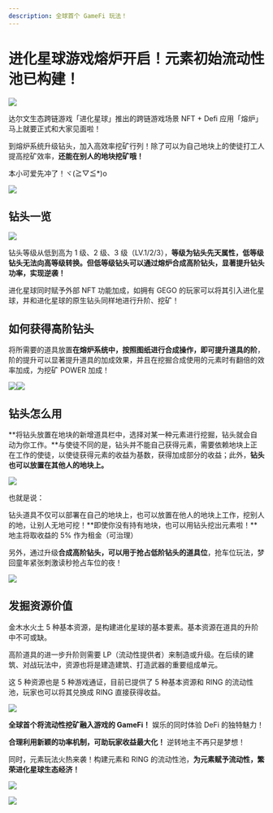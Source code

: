 ```yaml
---
description: 全球首个 GameFi 玩法！
---
```


# 进化星球游戏熔炉开启！元素初始流动性池已构建！

![](../../.gitbook/assets/overview-whatsnew-the-furnace-gamefi-cn-1.jpg)

达尔文生态跨链游戏「进化星球」推出的跨链游戏场景 NFT + Defi 应用「熔炉」马上就要正式和大家见面啦！

到熔炉系统升级钻头，加入高效率挖矿行列！除了可以为自己地块上的使徒打工人提高挖矿效率，**还能在别人的地块挖矿哦！**

本小可爱先冲了！ヾ(≧▽≦*)o

![](../../.gitbook/assets/overview-whatsnew-the-furnace-gamefi-cn-2.jpg)

## 钻头一览

![](../../.gitbook/assets/overview-whatsnew-the-furnace-gamefi-cn-3.jpg)

钻头等级从低到高为 1 级、2 级、3 级（LV.1/2/3），**等级为钻头先天属性，低等级钻头无法向高等级转换。但低等级钻头可以通过熔炉合成高阶钻头，显著提升钻头功率，实现逆袭！**

进化星球同时赋予外部 NFT 功能加成，如拥有 GEGO 的玩家可以将其引入进化星球，并和进化星球的原生钻头同样地进行升阶、挖矿！

## 如何获得高阶钻头

将所需要的道具放置**在熔炉系统中，按照图纸进行合成操作，即可提升道具的阶**，阶的提升可以显著提升道具的加成效果，并且在挖掘合成使用的元素时有翻倍的效率加成，为挖矿 POWER 加成！

![](../../.gitbook/assets/overview-whatsnew-the-furnace-gamefi-cn-4.jpg)![](../../.gitbook/assets/overview-whatsnew-the-furnace-gamefi-cn-5.jpg)


## 钻头怎么用

**将钻头放置在地块的新增道具栏中，选择对某一种元素进行挖掘，钻头就会自动为你工作。**与使徒不同的是，钻头并不能自己获得元素，需要依赖地块上正在工作的使徒，以使徒获得元素的收益为基数，获得加成部分的收益；此外，**钻头也可以放置在其他人的地块上。**

![](../../.gitbook/assets/overview-whatsnew-the-furnace-gamefi-cn-6.jpg)

也就是说：

钻头道具不仅可以部署在自己的地块上，也可以放置在他人的地块上工作，挖别人的地，让别人无地可挖！**即使你没有持有地块，也可以用钻头挖出元素啦！**地主将取收益的 5% 作为租金（可治理）

另外，通过升级**合成高阶钻头，可以用于抢占低阶钻头的道具位**，抢车位玩法，梦回童年紧张刺激读秒抢占车位的夜！

![](../../.gitbook/assets/overview-whatsnew-the-furnace-gamefi-cn-7.jpg)

## 发掘资源价值

金木水火土 5 种基本资源，是构建进化星球的基本要素。基本资源在道具的升阶中不可或缺。

高阶道具的进一步升阶则需要 LP（流动性提供者）来制造或升级。在后续的建筑、对战玩法中，资源也将是建造建筑、打造武器的重要组成单元。

这 5 种资源也是 5 种游戏通证，目前已提供了 5 种基本资源和 RING 的流动性池，玩家也可以将其兑换成 RING 直接获得收益。

![](../../.gitbook/assets/overview-whatsnew-the-furnace-gamefi-cn-8.jpg)

**全球首个将流动性挖矿融入游戏的 GameFi！**
娱乐的同时体验 DeFi 的独特魅力！

**合理利用新颖的功率机制，可助玩家收益最大化！**
逆转地主不再只是梦想！

同时，元素玩法火热来袭！构建元素和 RING 的流动性池，**为元素赋予流动性，繁荣进化星球生态经济！**

![](../../.gitbook/assets/overview-whatsnew-the-furnace-gamefi-cn-9.jpg)

![](../../.gitbook/assets/da-er-wen-er-wei-ma-.png)
